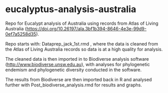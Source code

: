 # eucalyptus-analysis-australia
 
Repo for Eucalypt analysis of Australia using records from Atlas of Living Australia
(https://doi.org/10.26197/ala.3bf1b394-8646-4e3e-99d9-0ef7a5258d35). 

Repo starts with:
Dataprep_jack_1st.rmd , where the data is cleaned from the Atlas of Living Australia records so data is at a high quality for analysis.

The cleaned data is then imported in to Biodiverse analysis software (http://www.biodiverse.unsw.edu.au), with analyses for phylogenetic endemism and phylogenetic diversity conducted in the software.

The results from Biodiverse are then imported back in R and analysed further with Post_biodiverse_analysis.rmd for results and graphs. 

